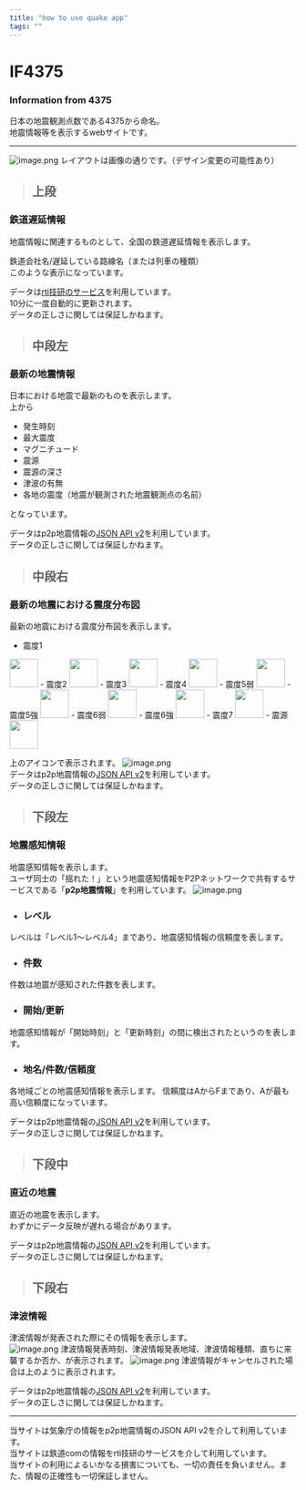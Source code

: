 ```yaml
---
title: "how to use quake app"
tags: ""
---
```


# IF4375
### Information from 4375  
日本の地震観測点数である4375から命名。  
地震情報等を表示するwebサイトです。  
***
![image.png](https://boostnote.io/api/teams/sHsT4vNs0/files/5361edbbcc175fb07cb4960e282ec0482b183fe82c2df3383fb7637d379356a2-image.png)
レイアウトは画像の通りです。（デザイン変更の可能性あり） 

>## 上段  

### 鉄道遅延情報
地震情報に関連するものとして、全国の鉄道遅延情報を表示します。

鉄道会社名/遅延している路線名（または列車の種類）  
このような表示になっています。

データは[rti技研のサービス](https://rti-giken.jp/fhc/api/train_tetsudo/)を利用しています。  
10分に一度自動的に更新されます。  
データの正しさに関しては保証しかねます。  

>## 中段左

### 最新の地震情報
日本における地震で最新のものを表示します。  
上から  
- 発生時刻
- 最大震度
- マグニチュード
- 震源
- 震源の深さ
- 津波の有無
- 各地の震度（地震が観測された地震観測点の名前）

となっています。  

データはp2p地震情報の[JSON API v2](https://www.p2pquake.net/json_api_v2/#/P2P%E5%9C%B0%E9%9C%87%E6%83%85%E5%A0%B1%20API/get_history)を利用しています。  
データの正しさに関しては保証しかねます。  

>## 中段右

### 最新の地震における震度分布図
最新の地震における震度分布図を表示します。  
- 震度1
<img src="https://boostnote.io/api/teams/sHsT4vNs0/files/42c3c643a64efdc99a11311169e201564b0e6868283e6e4e416879e5ee3f4403-1.png" width="50px">
- 震度2
<img src="https://boostnote.io/api/teams/sHsT4vNs0/files/67f1cd1467e4ba06059d72a6278c6c06b55786c12f65bfad333e3051d4d6c505-2.png" width="50px">
- 震度3
<img src ="https://boostnote.io/api/teams/sHsT4vNs0/files/36ded389e0a6fced3c8ab99bcfa8179badfb83cd5c8cdd42c10db41df7ca2b08-3.png" width="50px">
- 震度4
<img src="https://boostnote.io/api/teams/sHsT4vNs0/files/6976a1b25dc08a5548e6a930deab8a77cfc9cb8679a50bb14b09d7db4ed37e74-4.png" width="50px">
- 震度5弱
<img src="https://boostnote.io/api/teams/sHsT4vNs0/files/2c02a45c1b1ef13685d2a1a9936589166a97d0a3e0e880e07cecb80e9b4e90fe-5-.png" width="50px">
- 震度5強
<img src="https://boostnote.io/api/teams/sHsT4vNs0/files/8d5503aa58bde66a61b54086d955a3bd1561e7397f03ce760581c3e4256d2d4d-5+.png" width="50px">
- 震度6弱
<img src="https://boostnote.io/api/teams/sHsT4vNs0/files/c2671ca4e6ff1decc8b9662d382721e5a248c88f9a7662eb23e4a1ca53ef266d-6-.png" width="50px">
- 震度6強
<img src="https://boostnote.io/api/teams/sHsT4vNs0/files/349e61cca5b1370d52fab1d13d2cb30aa3df4975bbc49c309773e89cfa627465-6+.png" width="50px">
- 震度7
<img src="https://boostnote.io/api/teams/sHsT4vNs0/files/03858f5afed366557a5893714ec95315cc2bb88e786507b82d02ebb8d30ebf8d-7.png" width="50px">  
- 震源
<img src="https://boostnote.io/api/teams/sHsT4vNs0/files/9caf78dfa6b42c78911c00d8098c6b5a11f0e70fab10a986d756b1c929f94bd6-center.png" width="50px"> 

上のアイコンで表示されます。
![image.png](https://boostnote.io/api/teams/sHsT4vNs0/files/ef5737a340e5b10ddba376d2067c2c34dd3f38d4421688e04d1d94cc66f8ac03-image.png)  
データはp2p地震情報の[JSON API v2](https://www.p2pquake.net/json_api_v2/#/P2P%E5%9C%B0%E9%9C%87%E6%83%85%E5%A0%B1%20API/get_history)を利用しています。  
データの正しさに関しては保証しかねます。  

>## 下段左

### 地震感知情報
地震感知情報を表示します。  
ユーザ同士の「揺れた！」という地震感知情報をP2Pネットワークで共有するサービスである「**p2p地震情報**」を利用しています。
![image.png](https://boostnote.io/api/teams/sHsT4vNs0/files/72582715b4540be2e4ce112f3bbe0c82b0b97afe7e34fc7b4a73234993e8e6ab-image.png)
- ### レベル
レベルは「レベル1～レベル4」まであり、地震感知情報の信頼度を表します。  
- ### 件数
件数は地震が感知された件数を表します。
- ### 開始/更新
地震感知情報が「開始時刻」と「更新時刻」の間に検出されたというのを表します。
- ### 地名/件数/信頼度
各地域ごとの地震感知情報を表示します。
信頼度はAからFまであり、Aが最も高い信頼度になっています。  

データはp2p地震情報の[JSON API v2](https://www.p2pquake.net/json_api_v2/#/P2P%E5%9C%B0%E9%9C%87%E6%83%85%E5%A0%B1%20API/get_history)を利用しています。  
データの正しさに関しては保証しかねます。  
>## 下段中

### 直近の地震
直近の地震を表示します。  
わずかにデータ反映が遅れる場合があります。  

データはp2p地震情報の[JSON API v2](https://www.p2pquake.net/json_api_v2/#/P2P%E5%9C%B0%E9%9C%87%E6%83%85%E5%A0%B1%20API/get_history)を利用しています。  
データの正しさに関しては保証しかねます。  

> ## 下段右

### 津波情報

津波情報が発表された際にその情報を表示します。  
![image.png](https://boostnote.io/api/teams/sHsT4vNs0/files/eaecd3c14e485e52ed835846c9b2d57e913869df093a7ab121656da030a0975e-image.png)
津波情報発表時刻、津波情報発表地域、津波情報種類、直ちに来襲するか否か、が表示されます。
![image.png](https://boostnote.io/api/teams/sHsT4vNs0/files/f48be687a521d04abf9d27a8a7f6b8b614234a7f205632f27dbd328b187f5fa4-image.png)
津波情報がキャンセルされた場合は上のように表示されます。  

データはp2p地震情報の[JSON API v2](https://www.p2pquake.net/json_api_v2/#/P2P%E5%9C%B0%E9%9C%87%E6%83%85%E5%A0%B1%20API/get_history)を利用しています。  
データの正しさに関しては保証しかねます。  
***
当サイトは気象庁の情報をp2p地震情報のJSON API v2を介して利用しています。  
当サイトは鉄道comの情報をrti技研のサービスを介して利用しています。  
当サイトの利用によるいかなる損害についても、一切の責任を負いません。また、情報の正確性も一切保証しません。
